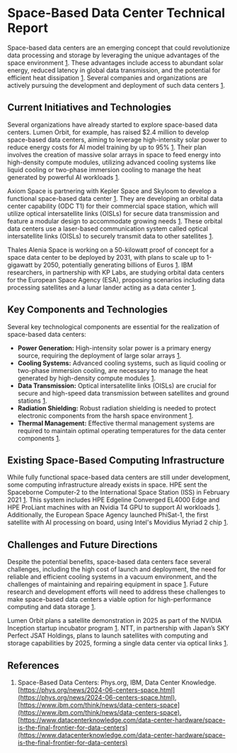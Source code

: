 # Space-Based Data Center Technical Report

Space-based data centers are an emerging concept that could revolutionize data processing and storage by leveraging the unique advantages of the space environment [1](https://phys.org/news/2024-06-centers-space.html). These advantages include access to abundant solar energy, reduced latency in global data transmission, and the potential for efficient heat dissipation [1](https://phys.org/news/2024-06-centers-space.html). Several companies and organizations are actively pursuing the development and deployment of such data centers [1](https://phys.org/news/2024-06-centers-space.html).

## Current Initiatives and Technologies

Several organizations have already started to explore space-based data centers. Lumen Orbit, for example, has raised $2.4 million to develop space-based data centers, aiming to leverage high-intensity solar power to reduce energy costs for AI model training by up to 95% [1](https://phys.org/news/2024-06-centers-space.html). Their plan involves the creation of massive solar arrays in space to feed energy into high-density compute modules, utilizing advanced cooling systems like liquid cooling or two-phase immersion cooling to manage the heat generated by powerful AI workloads [1](https://phys.org/news/2024-06-centers-space.html).

Axiom Space is partnering with Kepler Space and Skyloom to develop a functional space-based data center [1](https://phys.org/news/2024-06-centers-space.html). They are developing an orbital data center capability (ODC T1) for their commercial space station, which will utilize optical intersatellite links (OISLs) for secure data transmission and feature a modular design to accommodate growing needs [1](https://phys.org/news/2024-06-centers-space.html). These orbital data centers use a laser-based communication system called optical intersatellite links (OISLs) to securely transmit data to other satellites [1](https://phys.org/news/2024-06-centers-space.html).

Thales Alenia Space is working on a 50-kilowatt proof of concept for a space data center to be deployed by 2031, with plans to scale up to 1-gigawatt by 2050, potentially generating billions of Euros [1](https://phys.org/news/2024-06-centers-space.html). IBM researchers, in partnership with KP Labs, are studying orbital data centers for the European Space Agency (ESA), proposing scenarios including data processing satellites and a lunar lander acting as a data center [1](https://phys.org/news/2024-06-centers-space.html).

## Key Components and Technologies

Several key technological components are essential for the realization of space-based data centers:

*   **Power Generation:** High-intensity solar power is a primary energy source, requiring the deployment of large solar arrays [1](https://phys.org/news/2024-06-centers-space.html).
*   **Cooling Systems:** Advanced cooling systems, such as liquid cooling or two-phase immersion cooling, are necessary to manage the heat generated by high-density compute modules [1](https://phys.org/news/2024-06-centers-space.html).
*   **Data Transmission:** Optical intersatellite links (OISLs) are crucial for secure and high-speed data transmission between satellites and ground stations [1](https://phys.org/news/2024-06-centers-space.html).
*   **Radiation Shielding:** Robust radiation shielding is needed to protect electronic components from the harsh space environment [1](https://phys.org/news/2024-06-centers-space.html).
*   **Thermal Management:** Effective thermal management systems are required to maintain optimal operating temperatures for the data center components [1](https://phys.org/news/2024-06-centers-space.html).

## Existing Space-Based Computing Infrastructure

While fully functional space-based data centers are still under development, some computing infrastructure already exists in space. HPE sent the Spaceborne Computer-2 to the International Space Station (ISS) in February 2021 [1](https://phys.org/news/2024-06-centers-space.html). This system includes HPE Edgeline Converged EL4000 Edge and HPE ProLiant machines with an Nvidia T4 GPU to support AI workloads [1](https://phys.org/news/2024-06-centers-space.html). Additionally, the European Space Agency launched PhiSat-1, the first satellite with AI processing on board, using Intel's Movidius Myriad 2 chip [1](https://phys.org/news/2024-06-centers-space.html).

## Challenges and Future Directions

Despite the potential benefits, space-based data centers face several challenges, including the high cost of launch and deployment, the need for reliable and efficient cooling systems in a vacuum environment, and the challenges of maintaining and repairing equipment in space [1](https://phys.org/news/2024-06-centers-space.html). Future research and development efforts will need to address these challenges to make space-based data centers a viable option for high-performance computing and data storage [1](https://phys.org/news/2024-06-centers-space.html).

Lumen Orbit plans a satellite demonstration in 2025 as part of the NVIDIA Inception startup incubator program [1](https://phys.org/news/2024-06-centers-space.html). NTT, in partnership with Japan’s SKY Perfect JSAT Holdings, plans to launch satellites with computing and storage capabilities by 2025, forming a single data center via optical links [1](https://phys.org/news/2024-06-centers-space.html).

## References

1.  Space-Based Data Centers: Phys.org, IBM, Data Center Knowledge. [https://phys.org/news/2024-06-centers-space.html](https://phys.org/news/2024-06-centers-space.html), [https://www.ibm.com/think/news/data-centers-space](https://www.ibm.com/think/news/data-centers-space), [https://www.datacenterknowledge.com/data-center-hardware/space-is-the-final-frontier-for-data-centers](https://www.datacenterknowledge.com/data-center-hardware/space-is-the-final-frontier-for-data-centers)
